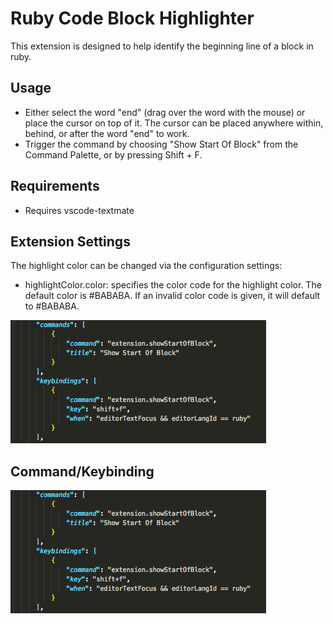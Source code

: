 # Ruby Code Block Highlighter

This extension is designed to help identify the beginning line of a block in ruby.

## Usage

* Either select the word "end" (drag over the word with the mouse) or place the cursor on top of it. The cursor can be placed anywhere within, behind, or after the word "end" to work.
* Trigger the command by choosing "Show Start Of Block" from the Command Palette, or by pressing Shift + F.

## Requirements

* Requires vscode-textmate

## Extension Settings

The highlight color can be changed via the configuration settings:

* highlightColor.color: specifies the color code for the highlight color. The default color is #BABABA. If an invalid color code is given, it will default to #BABABA.

![](./images/commands.png)

## Command/Keybinding
![](./images/commands.png)
